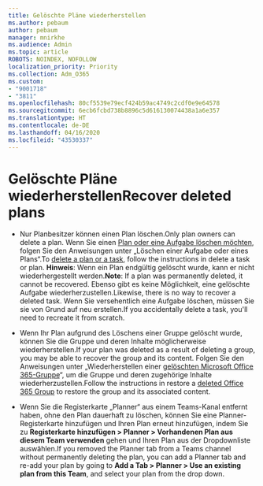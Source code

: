 ```yaml
---
title: Gelöschte Pläne wiederherstellen
ms.author: pebaum
author: pebaum
manager: mnirkhe
ms.audience: Admin
ms.topic: article
ROBOTS: NOINDEX, NOFOLLOW
localization_priority: Priority
ms.collection: Adm_O365
ms.custom:
- "9001718"
- "3811"
ms.openlocfilehash: 80cf5539e79ecf424b59ac4749c2cdf0e9e64578
ms.sourcegitcommit: 6ecb6fcbd738b8896c5d616130074438a1a6e357
ms.translationtype: HT
ms.contentlocale: de-DE
ms.lasthandoff: 04/16/2020
ms.locfileid: "43530337"
---
```

# <a name="recover-deleted-plans"></a><span data-ttu-id="11526-102">Gelöschte Pläne wiederherstellen</span><span class="sxs-lookup"><span data-stu-id="11526-102">Recover deleted plans</span></span>

- <span data-ttu-id="11526-103">Nur Planbesitzer können einen Plan löschen.</span><span class="sxs-lookup"><span data-stu-id="11526-103">Only plan owners can delete a plan.</span></span> <span data-ttu-id="11526-104">Wenn Sie einen [Plan oder eine Aufgabe löschen möchten](https://support.microsoft.com/de-DE/office/delete-a-task-or-plan-39e10e78-13f0-446d-94cd-9e562648497a.), folgen Sie den Anweisungen unter „Löschen einer Aufgabe oder eines Plans“.</span><span class="sxs-lookup"><span data-stu-id="11526-104">To [delete a plan or a task](https://support.microsoft.com/de-DE/office/delete-a-task-or-plan-39e10e78-13f0-446d-94cd-9e562648497a.), follow the instructions in delete a task or plan.</span></span>  <span data-ttu-id="11526-105">**Hinweis**: Wenn ein Plan endgültig gelöscht wurde, kann er nicht wiederhergestellt werden.</span><span class="sxs-lookup"><span data-stu-id="11526-105">**Note**: If a plan was permanently deleted, it cannot be recovered.</span></span> <span data-ttu-id="11526-106">Ebenso gibt es keine Möglichkeit, eine gelöschte Aufgabe wiederherzustellen.</span><span class="sxs-lookup"><span data-stu-id="11526-106">Likewise, there is no way to recover a deleted task.</span></span> <span data-ttu-id="11526-107">Wenn Sie versehentlich eine Aufgabe löschen, müssen Sie sie von Grund auf neu erstellen.</span><span class="sxs-lookup"><span data-stu-id="11526-107">If you accidentally delete a task, you'll need to recreate it from scratch.</span></span>

- <span data-ttu-id="11526-108">Wenn Ihr Plan aufgrund des Löschens einer Gruppe gelöscht wurde, können Sie die Gruppe und deren Inhalte möglicherweise wiederherstellen.</span><span class="sxs-lookup"><span data-stu-id="11526-108">If your plan was deleted as a result of deleting a group, you may be able to recover the group and its content.</span></span> <span data-ttu-id="11526-109">Folgen Sie den Anweisungen unter „Wiederherstellen einer [gelöschten Microsoft Office 365-Gruppe](https://docs.microsoft.com/microsoft-365/admin/create-groups/restore-deleted-group?view=o365-worldwide)“, um die Gruppe und deren zugehörige Inhalte wiederherzustellen.</span><span class="sxs-lookup"><span data-stu-id="11526-109">Follow the instructions in restore a [deleted Office 365 Group](https://docs.microsoft.com/microsoft-365/admin/create-groups/restore-deleted-group?view=o365-worldwide) to restore the group and its associated content.</span></span>

- <span data-ttu-id="11526-110">Wenn Sie die Registerkarte „Planner“ aus einem Teams-Kanal entfernt haben, ohne den Plan dauerhaft zu löschen, können Sie eine Planner-Registerkarte hinzufügen und Ihren Plan erneut hinzufügen, indem Sie zu **Registerkarte hinzufügen > Planner > Vorhandenen Plan aus diesem Team verwenden** gehen und Ihren Plan aus der Dropdownliste auswählen.</span><span class="sxs-lookup"><span data-stu-id="11526-110">If you removed the Planner tab from a Teams channel without permanently deleting the plan, you can add a Planner tab and re-add your plan by going to **Add a Tab > Planner > Use an existing plan from this Team**, and select your plan from the drop down.</span></span>
